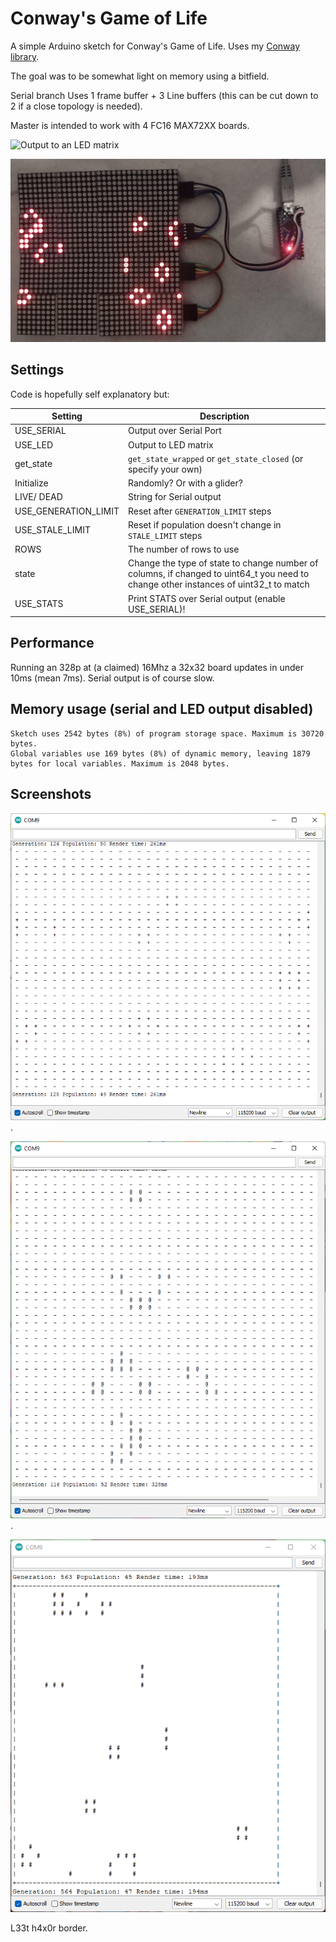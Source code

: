 # Conway's Game of Life

A simple Arduino sketch for Conway's Game of Life. Uses my [Conway library](https://github.com/ali-raheem/conway).

The goal was to be somewhat light on memory using a bitfield.

Serial branch Uses 1 frame buffer + 3 Line buffers (this can be cut down to 2 if a close topology is needed).

Master is intended to work with 4 FC16 MAX72XX boards.

![Output to an LED matrix](LED-32x32.gif)

![Output to an LED matrix](LED-32x32.jpg)

## Settings

Code is hopefully self explanatory but:

| Setting      | Description |
| ----------- | ----------- |
| USE_SERIAL      | Output over Serial Port      |
| USE_LED   | Output to LED matrix        |
| get_state | `get_state_wrapped` or `get_state_closed` (or specify your own) |
| Initialize | Randomly? Or with a glider? |
| LIVE/ DEAD | String for Serial output |
| USE_GENERATION_LIMIT | Reset after `GENERATION_LIMIT` steps |
| USE_STALE_LIMIT | Reset if population doesn't change in `STALE_LIMIT` steps |
| ROWS | The number of rows to use |
| state | Change the type of state to change number of columns, if changed to uint64_t you need to change other instances of uint32_t to match |
| USE_STATS | Print STATS over Serial output (enable USE_SERIAL)! |

## Performance

Running an 328p at (a claimed) 16Mhz a 32x32 board updates in under 10ms (mean 7ms). Serial output is of course slow.

## Memory usage (serial and LED output disabled)

```
Sketch uses 2542 bytes (8%) of program storage space. Maximum is 30720 bytes.
Global variables use 169 bytes (8%) of dynamic memory, leaving 1879 bytes for local variables. Maximum is 2048 bytes.
```

## Screenshots
![Screenshot of the sketch running with serial output](screenshot.png).

![A Gosper gun](screenshot_gosper.png).

![Simple border](screenshot-border.png)

L33t h4x0r border.
